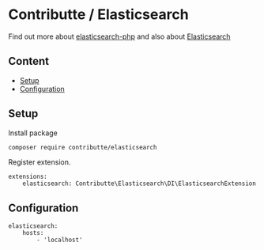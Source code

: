 # Contributte / Elasticsearch

Find out more about [elasticsearch-php](https://github.com/elastic/elasticsearch-php) and also about [Elasticsearch](https://www.elastic.co/guide/en/elasticsearch/client/php-api/5.0/index.html)

## Content

- [Setup](#setup)
- [Configuration](#configuration)

## Setup

Install package

```bash
composer require contributte/elasticsearch
```

Register extension.

```neon
extensions:
	elasticsearch: Contributte\Elasticsearch\DI\ElasticsearchExtension
```

## Configuration

```neon
elasticsearch:
	hosts:
		- 'localhost'
```

